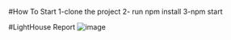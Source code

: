 #How To Start
1-clone the project
2- run npm install
3-npm start

#LightHouse Report
![image](https://user-images.githubusercontent.com/47734707/166189376-63e36894-63fe-42bc-8ab2-5d25dcff0d6a.png)



